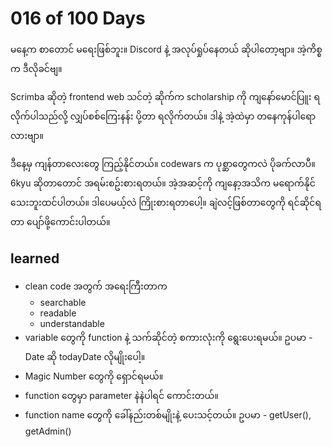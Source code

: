 # 016 of 100 Days

မနေ့က စာတောင် မရေးဖြစ်ဘူး။ Discord နဲ့ အလုပ်ရှုပ်နေတယ် ဆိုပါတော့ဗျာ။ အဲ့ကိစ္စက ဒီလိုခင်ဗျ။

Scrimba ဆိုတဲ့ frontend web သင်တဲ့ ဆိုက်က scholarship ကို ကျနော်မောင်ပြူး ရလိုက်ပါသည်လို့ လျှပ်စစ်ကြေးနန်း ပို့တာ ရလိုက်တယ်။ ဒါနဲ့ အဲ့ထဲမှာ တနေကုန်ပါရောလားဗျာ။

ဒီနေ့မှ ကျန်တာလေးတွေ ကြည့်နိုင်တယ်။ codewars က ပုစ္ဆာတွေကလဲ ပိုခက်လာပီ။ 6kyu ဆိုတာတောင် အရမ်းစဥ်းစားရတယ်။ အဲ့အဆင့်ကို ကျနော့အသိက မရောက်နိုင်သေးဘူးထင်ပါတယ်။ ဒါပေမယ့်လဲ ကြိုးစားရတာပေါ့။ ချဲလင့်ဖြစ်တာတွေကို ရင်ဆိုင်ရတာ ပျော်ဖို့ကောင်းပါတယ်။

## learned

- clean code အတွက် အရေးကြီးတာက
  - searchable
  - readable
  - understandable
- variable တွေကို function နဲ့ သက်ဆိုင်တဲ့ စကားလုံးကို ရွေးပေးရမယ်။ ဥပမာ - Date ဆို todayDate လိုမျိုးပေါ့။
- Magic Number တွေကို ရှောင်ရမယ်။
- function တွေမှာ parameter နဲနဲပါရင် ကောင်းတယ်။
- function name တွေကို ခေါ်နည်းတစ်မျိုးနဲ့ ပေးသင့်တယ်။ ဥပမာ - getUser(), getAdmin()
